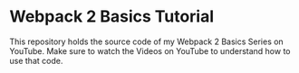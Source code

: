 # Webpack 2 Basics Tutorial
This repository holds the source code of my Webpack 2 Basics Series on YouTube. Make sure to watch the Videos on YouTube to understand how to use that code.